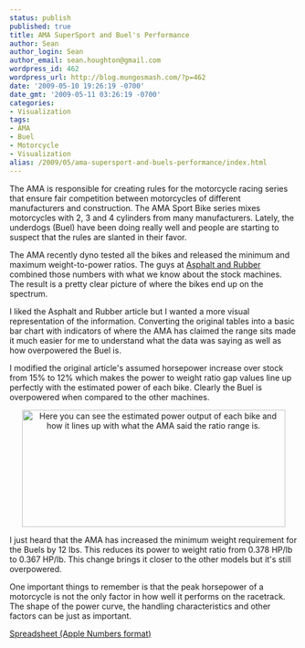 ```yaml
---
status: publish
published: true
title: AMA SuperSport and Buel's Performance
author: Sean
author_login: Sean
author_email: sean.houghton@gmail.com
wordpress_id: 462
wordpress_url: http://blog.mungosmash.com/?p=462
date: '2009-05-10 19:26:19 -0700'
date_gmt: '2009-05-11 03:26:19 -0700'
categories:
- Visualization
tags:
- AMA
- Buel
- Motorcycle
- Visualization
alias: /2009/05/ama-supersport-and-buels-performance/index.html
---
```

The AMA is responsible for creating rules for the motorcycle racing series that ensure fair competition between motorcycles of different manufacturers and construction. The AMA Sport Bike series mixes motorcycles with 2, 3 and 4 cylinders from many manufacturers. Lately, the underdogs (Buel) have been doing really well and people are starting to suspect that the rules are slanted in their favor.

The AMA recently dyno tested all the bikes and released the minimum and maximum weight-to-power ratios. The guys at <a href="http://www.asphaltandrubber.com/racing/ama-checks-powertoweight-ratio-pro-daytona-sportbikes/">Asphalt and Rubber</a> combined those numbers with what we know about the stock machines. The result is a pretty clear picture of where the bikes end up on the spectrum.

I liked the Asphalt and Rubber article but I wanted a more visual representation of the information. Converting the original tables into a basic bar chart with indicators of where the AMA has claimed the range sits made it much easier for me to understand what the data was saying as well as how overpowered the Buel is.

I modified the original article's assumed horsepower increase over stock from 15% to 12% which makes the power to weight ratio gap values line up perfectly with the estimated power of each bike. Clearly the Buel is overpowered when compared to the other machines.

<p style="text-align: center;"><a href="{{site.url_root}}/media/2009/05/supersport-bikes.png"><img class="size-full wp-image-463  aligncenter" title="supersport-bikes" src="{{site.url_root}}/media/2009/05/supersport-bikes.png" alt="Here you can see the estimated power output of each bike and how it lines up with what the AMA said the ratio range is." width="461" height="205" /></a>


I just heard that the AMA has increased the minimum weight requirement for the Buels by 12 lbs. This reduces its power to weight ratio from 0.378 HP/lb to 0.367 HP/lb. This change brings it closer to the other models but it's still overpowered.

One important things to remember is that the peak horsepower of a motorcycle is not the only factor in how well it performs on the racetrack. The shape of the power curve, the handling characteristics and other factors can be just as important.

<a href="{{site.url_root}}/media/2009/05/superbike-worksheet.numbers">Spreadsheet (Apple Numbers format)</a>

